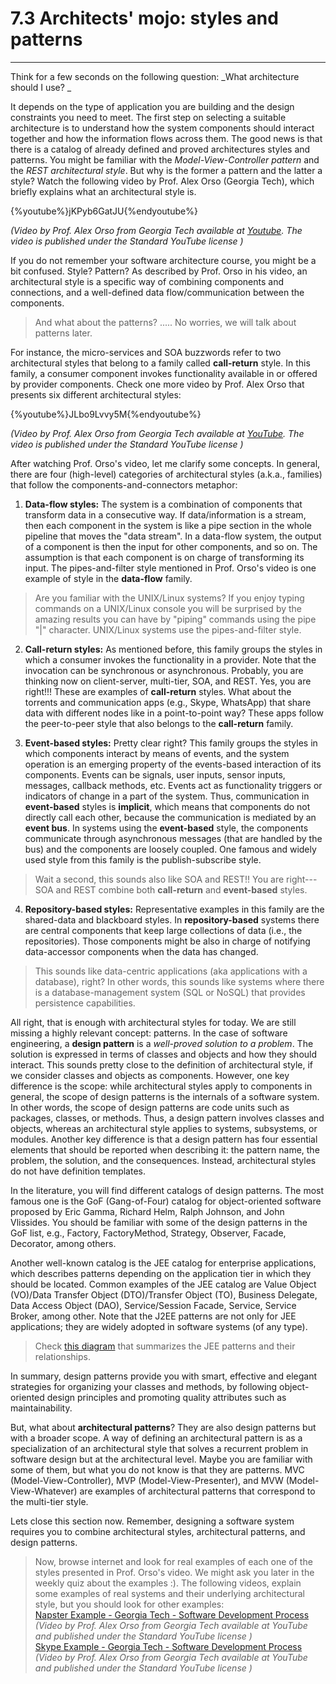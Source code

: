 # 7.3 Architects' mojo: styles and patterns

---
Think for a few seconds on the following question: _What architecture should I use? _

It depends on the type of application you are building and the design constraints you need to meet. The first step on selecting a suitable architecture is to understand how the system components should interact together and how the information flows across them. The good news is that there is a catalog of already defined and proved architectures styles and patterns. You might be familiar with the _Model-View-Controller pattern_ and the _REST architectural style_. But why is the former a pattern and the latter a style? Watch the following video by Prof. Alex Orso (Georgia Tech), which briefly explains what an architectural style is.

{%youtube%}jKPyb6GatJU{%endyoutube%}

_(Video by Prof. Alex Orso from Georgia Tech available at [Youtube](https://www.youtube.com/watch?v=jKPyb6GatJU). The video is published under the Standard YouTube license )_

If you do not remember your software architecture course, you might be a bit confused. Style? Pattern? As described by Prof. Orso in his video, an architectural style is a specific way of combining components and connections, and a well-defined data flow/communication between the components.
> And what about the patterns? ..... No worries, we will talk about patterns later.

For instance, the micro-services and SOA buzzwords refer to two architectural styles that belong to a family called **call-return** style. In this family, a consumer component invokes functionality available in or offered by provider components. Check one more video by Prof. Alex Orso that presents six different architectural styles:


{%youtube%}JLbo9Lvvy5M{%endyoutube%}

_(Video by Prof. Alex Orso from Georgia Tech available at [YouTube](https://www.youtube.com/watch?v=JLbo9Lvvy5M). The video is published under the Standard YouTube license )_

After watching Prof. Orso's video, let me clarify some concepts. In general, there are four (high-level) categories of architectural styles (a.k.a., families) that follow the components-and-connectors metaphor:

 1. **Data-flow styles:** The system is a combination of components that transform data in a consecutive way. If data/information is a stream, then each component in the system is like a pipe section in the whole pipeline that moves the "data stream". In a data-flow system, the output of a component is then the input for other components, and so on. The assumption is that each component is on charge of transforming its input. The pipes-and-filter style mentioned in Prof. Orso's video is one example of style in the **data-flow** family.
 > Are you familiar with the UNIX/Linux systems? If you enjoy typing commands on a UNIX/Linux console you will be surprised by the amazing results you can have by "piping" commands using the pipe "|" character. UNIX/Linux systems use the pipes-and-filter style.

 2. **Call-return styles:** As mentioned before, this family groups the styles in which a consumer invokes the functionality in a provider. Note that the invocation can be synchronous or asynchronous. Probably, you are thinking now on client-server, multi-tier, SOA, and REST. Yes, you are right!!! These are examples of **call-return** styles. What about the torrents and communication apps (e.g., Skype, WhatsApp) that share data with different nodes like in a point-to-point way? These apps follow the peer-to-peer style that also belongs to the **call-return** family.

 3. **Event-based styles:** Pretty clear right? This family groups the styles in which components interact by means of events, and the system operation is an emerging property of the events-based interaction of its components. Events can be signals, user inputs, sensor inputs, messages, callback methods, etc. Events act as functionality triggers or indicators of change in a part of the system. Thus, communication in **event-based** styles is **implicit**, which means that components do not directly call each other, because the communication is mediated by an **event bus**. In systems using the **event-based** style, the components communicate through asynchronous messages (that are handled by the bus) and the components are loosely coupled. One famous and widely used style from this family is the publish-subscribe style.
>Wait a second, this sounds also like SOA and REST!! You are right---SOA and REST combine both **call-return** and **event-based** styles.

 4. **Repository-based styles:** Representative examples in this family are the shared-data and blackboard styles. In **repository-based** systems there are central components that keep large collections of data (i.e., the repositories). Those components might be also in charge of notifying data-accessor components when the data has changed.
>This sounds like data-centric applications (aka applications with a database), right? In other words, this sounds like systems where there is a database-management system (SQL or NoSQL) that provides persistence capabilities.


All right, that is enough with architectural styles for today. We are still missing a highly relevant concept: patterns. In the case of software engineering, a **design pattern** is a *well-proved solution to a problem*. The solution is expressed in terms of classes and objects and how they should interact. This sounds pretty close to the definition of architectural style, if we consider classes and objects as components. However, one key difference is the scope: while architectural styles apply to components in general, the scope of design patterns is the internals of a software system. In other words, the scope of design patterns are code units such as packages, classes, or methods. Thus, a design pattern involves classes and objects, whereas an architectural style applies to systems, subsystems, or modules. Another key difference is that a design pattern has four essential elements that should be reported when describing it: the pattern name, the problem, the solution, and the consequences. Instead, architectural styles do not have definition templates.  

In the literature, you will find different catalogs of design patterns. The most famous one is the GoF (Gang-of-Four) catalog for object-oriented software proposed by Eric Gamma, Richard Helm, Ralph Johnson, and John Vlissides. You should be familiar with some of the design patterns in the GoF list, e.g., Factory, FactoryMethod, Strategy, Observer, Facade, Decorator, among others.

Another well-known catalog is the JEE catalog for enterprise applications, which describes patterns depending on the application tier in which they should be located. Common examples of the JEE catalog are Value Object (VO)/Data Transfer Object (DTO)/Transfer Object (TO), Business Delegate, Data Access Object (DAO), Service/Session Facade, Service, Service Broker, among other. Note that the J2EE patterns are not only for JEE applications; they are widely adopted in software systems (of any type).

> Check [this diagram](http://www.corej2eepatterns.com/images/CJP2Catalog.gif) that summarizes the JEE patterns and their relationships.

In summary, design patterns provide you with smart, effective and elegant strategies for organizing your classes and methods, by following object-oriented design principles and promoting quality attributes such as maintainability.

But, what about **architectural patterns**? They are also design patterns but with a broader scope. A way of defining an architectural pattern is as a specialization of an architectural style that solves a recurrent problem in software design but at the architectural level. Maybe you are familiar with some of them, but what you do not know is that they are patterns. MVC (Model-View-Controller), MVP (Model-View-Presenter), and MVW (Model-View-Whatever) are examples of architectural patterns that correspond to the multi-tier style.  

Lets close this section now. Remember, designing a software system requires you to combine architectural styles, architectural patterns, and design patterns.


>Now, browse internet and look for real examples of each one of the styles presented in Prof. Orso's video.  We might ask you later in the weekly quiz about the examples :\). The following videos, explain some examples of real systems and their underlying architectural style, but you should look for other examples: <br>
[Napster Example - Georgia Tech - Software Development Process](https://www.youtube.com/watch?v=odPVTQG7IaY)
_(Video by Prof. Alex Orso from Georgia Tech available at YouTube and  published under the Standard YouTube license )_ <br>
[Skype Example - Georgia Tech - Software Development Process](https://www.youtube.com/watch?v=tjgqOXbQBJo)
_(Video by Prof. Alex Orso from Georgia Tech available at YouTube and  published under the Standard YouTube license )_
